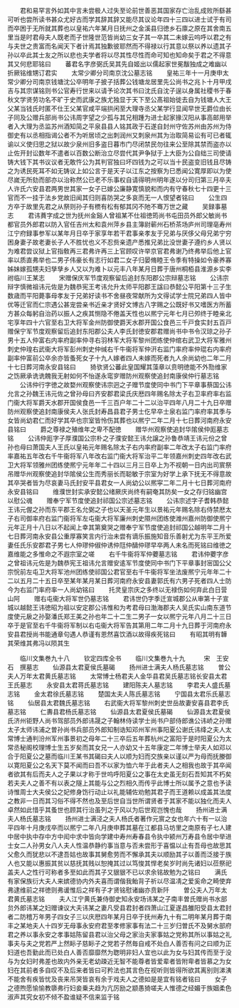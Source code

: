 <!-- { "loadSidebar": true } -->
　　君和易罕言外如其中言未尝极人过失至论前世善恶其国家存亡治乱成败所繇甚可听也尝所读书甚众尤好古而学其辞其辞又能尽其议论年四十三四以进士试于有司而卒困于无所就其葬也以皇祐六年某月日抚州之金溪县归徳乡石廪之原在其舍南五里当是时君母夫人既老而子世隆世范皆尚幼三女子其一卒其二未嫁云呜呼以君之有与夫世之贵富而名闻天下者计焉其独歉彼耶然而不得禄以行其意以祭以养以遗其子孙以卒此其士友之所以悲也夫学者将以尽其性尽性而命可知也知命矣于君之不得意其又何悲耶铭曰
　　蕃君名字彦弼氏吴其先自姬出以儒起家世冕黻独成之难幽以折厥铭维甥订君实
　　太常少卿分司南京沈公墓志铭
　　皇祐三年十一月庚申太常少卿分司南京钱塘沈公卒明年子披子括葬公钱塘龙居里先公尚书之兆卜十月甲戌吉与其宗谋铭则书公官寿行世来以请予论次其书曰沈氏自沈子逞以身属社稷书于春秋文学贤劳功名不旷于史而武康之族尤独显于天下至公髙祖始徙去自为钱塘人大王父某当钱氏时匿不仕王父某官咸平端拱闲至大理寺丞父某学行显闻早世无爵位由长子同及公赠兵部尚书公讳周字望之少孤与其兄相踵为进士起家掾汉阳从事高邮用举者入大理为丞监苏州酒知简之平泉县县人铭其政于石遂自封州守佐苏州由苏州为侍御史有以丞相指谒公者不为听居顷之出刺润州又刺泉州其为治取简易讼有可已者辄谕以义使归思之狱以故少泉州旧多盗日暮市门尽闭禁民勿往来公至除其禁而盗亦以止佐开封讼数年不遣者以百数公断治立尽尝代其尹争狱于上大臣为公自绌三司使请铸大钱下其书议议者无敢忤公为其判官独曰坏四钱为之可以当十民盗变旧钱且尽铸之为诱民死耳不如无铸议上如公言于是天子以江东之按察为巳悉闻公寛厚即以为使尽嵗无所劾而部亦以治称然公已老不乐事权自请得明州明年遂以分司归第三月卒夫人许氏六安县君两男世其家一女子已嫁公廉静寛慎貌和而内有守春秋七十四更十三官而不一挂于法乡党故旧闻其归则喜防哭之多哀而无一人恨望者铭曰
　　公生四方卒于故里先君之从祭则孙子有槚有松有郁其冈不阤不骞万世之藏
　　吴録事墓志
　　君讳蕡字成之世为抚州金谿人曾祖某不仕祖徳筠尚书屯田员外郎父敏尚书都官员外郎君以防入官任吉州太和袁州萍乡县主簿尉蕲州石桥茶场庐州司理亳寿州江宁府録事参军以某年月日卒于家享年若干君事亲孝友于兄弟与厌侈父母兄弟宁穷困身妻子故老妻长子人不胜忧也义不忍赀亲遗产悉推兄弟比没世妻子遵约乡人贤以为难君尝议狱上官指敎再三君弗许再三上官顾叹许举京官君弗谢乃终弗举后他上官率以质直弗举也二男子伟豪长有志行如君二女子归晏脩睦王令季有特操如令豪养寡姊妹嫁孤甥夫妇孳孳乡人又以为难卜以元丰八年某月日葬于唐州桐栢县淮源乡实李祔临川王某志
　　宋赠保庆军节度观察留后追封东阳郡公宗辩墓志铭
　　公讳宗辩字慎微祖讳元佐是为魏恭宪王考讳允升太师平阳郡王諡曰恭懿公平阳第十三子生数歳而平阳薨事母孝友于兄弟好读书不舍昼夜常献所为文得试学士院兄弟四人皆中优等迁官而仁宗遇公甚宠尝亲书近亲才贤好文博古八字赐之公既好书又嗜医方所蓄方甚众每躬自治药以振人之疾其恻隐不倦盖天性也以熈宁元年七月已夘终于睦亲北宅享年四十六官至右卫大将军金州防御使爵天水郡开国公食邑三千戸食实封五百戸赠保宁军节度观察留后追封东阳郡公夫人李氏封徳安郡君赠尚书中书令汉琼之孙子男十五人仲富右内率府副率仲寻右羽林军大将军黎州团练使仲绾右武卫大将军雅州刺史仲瑝右武衞大将军彭州刺史仲缄右千牛衞将军仲汧右监门率府率仲琨右内率府副率仲富前公卒余亦皆蚤死女子十九人嫁者四人未嫁而死者九人余尚幼也二年二月十七日葬河南永安县铭曰
　　猗欤贤公蕃此皇国耀其藻章以贲明徳能不外勚维家之饬厥承诜诜餽我无射如何不怡遂永窀穸赠防州观察使追封南康侯仲行墓志铭
　　公讳仲行字徳之故婺州观察使讳宗迥之子赠节度使同中书门下平章事蔡国公讳允言之孙魏王讳元佐之曾孙母曰齐安郡君梁氏庆厯四年赐名除太子右卫率府率右监门衞大将军爵天水郡开国侯食邑一千三百户年二十二以治平四年八月二十九日卒赠防州观察使追封南康侯夫人张氏封寿昌县君子男士仡早卒士泉右监门率府率其季与女皆尚幼君仁而好学其卒也宗室皆怜伤其葬也以熈宁二年二月十七日葬河南府永安县铭曰
　　爵之尊禄之殖维年之卑不配徳
　　赠华州观察使追封华隂侯仲厖墓志铭
　　公讳仲厖字子厚濮国公宗朴之子濮安懿王讳允譲之孙鲁恭靖王讳元份之曾孙也母曰萧国夫人王氏以皇祐元年赐名除太子右内率府副率二年改太子右监门率府率嘉祐五年改右千牛衞将军八年改右监门衞大将军治平二年领嘉州刺史四年改右武卫大将军领雅州团练使熈宁元年年二十四以三月三日卒上为不视朝一日内出司賔祭吊赠华州观察使追封华隂侯公生而秀丽长而聪敏于宗室为好学上承下抚无不得意故其卒哭者皆为尽哀妻马氏封安平县君女一人尚幼公以熈寜二年二月十七日葬河南府永安县铭曰
　　维濮世封实承安懿公绪厥庆尚终有嗣奄其防矣一女之存归铭幽宫以慰公魂
　　赠奉宁军节度使追封祁国公宗述墓志铭
　　公讳宗述字子耆韩恭懿王讳元偓之孙而东平郡王名允弼之子也以天圣元年生以景祐元年赐名除右侍禁厯太子右司御率府右监门衞将军左屯衞大将军廉州刺史隰州团练使潍州嘉州防御使熈宁元年正月十八日以不起闻上幸其第奠哭之赠奉宁军节度使追封祁国公越明年二月十七日葬河南永安县公重厚寡笑言内行治未尝有谪乐振施知音乐善射尤为东平王所爱妻任氏乐安郡君子男七人仲璆仲俶仲诱仲尫仲醻仲璆早卒两人未名而死铭曰维徳之嘉维能之多惟命之不遐宗室之嗟
　　右千牛衞将军仲蘷墓志铭
　　君讳仲蘷字彦之曾祖讳元佐是为魏恭宪王祖讳允言赠安逺军节度使同中书门下平章事封宻国公父宗恱前左屯卫大将军池州团练使祁国公君官至右千牛衞将军坐法废熈宁元年年二十二以五月二十五日卒至某年某月某日葬河南府永安县妻郭氏有六男子死者四人士防今为右监门率府率一人尚幼铭曰
　　托灵皇宗庆之多终以无禄伤如何弃此白日营山阿
　　赠右屯衞大将军世仍墓志铭
　　君讳世仍字季迁宣城郡公从审第十子宣城以越懿王讳徳昭为祖以安定郡公讳惟和为考君母曰渤海郡夫人吴氏实山南东道节度使元扆之孙娶潘氏郑王美之孙也年二十二生二男子一女以熈宁元年八月二十三日卒于是官至右千牛衞将军制以右屯衞大将军告其第用二年二月十九日葬于河南府永安县君授尚书能通章句遇人恭谨有恩然喜饮酒以故得疾死铭曰
　　有昭其明有韡其荣维其弗冯以陨其生















　　临川文集巻九十八
　　钦定四库全书
　　临川文集巻九十九　　　宋　王安石　撰墓志
　　仙源县太君夏侯氏墓碣
　　扬州进士满夫人杨氏墓志铭
　　曽公夫人万年太君黄氏墓志铭
　　太常博士杨君夫人金华县君吴氏墓志铭长安县太君王氏墓志
　　永安县太君蒋氏墓志铭
　　建阳陈夫人墓志铭
　　李君夫人盛氏墓志铭
　　金太君徐氏墓志铭
　　楚国太夫人陈氏墓志铭
　　宁国县太君乐氏墓志铭
　　仙居县太君魏氏墓志铭
　　右武衞大将军黎州刺史世岳故妻安喜县君李氏墓志铭
　　仁夀县君杨氏墓志铭
　　仙源县太君夏侯氏墓碣
　　仙源县太君夏侯氏济州钜野人尚书驾部员外郎讳晟之子翰林侍读学士尚书户部侍郎谯公讳峤之孙赠太子太师讳浦之曽孙尚书兵部员外郎知制诰知邓州军州事阳夏公谢氏讳绛之夫人太常博士通判汾州军州事景初之母年二十三卒后五年葬杭州之富阳于是时阳夏公为太常丞秘阁校理博士生五岁矣而其女兄一人亦幼又十五年康定二年博士举夫人如邓以合于阳夏公之墓而临川王某书其碣曰夫人以顺为妇而交族亲以谨以严为母而抚媵御以寛阳夏公之名天下莫不闻而曰吾不以家为恤六年于此者夫人之相我也故于其卒闻者欲其有后而夫人之子果以才称于世呜呼阳夏公之事在太史虽无刻石吾知其不朽矣若夫夫人之善不有以表之隧上其能与公之烈相久而传乎此博士所以属予之意也予读诗惟周士大夫侯公之妃修身饬行动止以礼能辅佐劝勉其君子而王道赖以成盖其法度之教非一日而其习俗不得不然也及至后世自当世所谓贤者于其家不能以独化而夫人卓然如此惜乎其蚤世也顾其行治虽列之于风以为后世观岂愧也哉
　　扬州进士满夫人杨氏墓志铭
　　扬州进士满泾之夫人杨氏者著作元賔之女也年六十有一以治平四年十月庚戌卒而以熈宁二年八月庚申葬其墓在江都县马坊里之南原有子七人建中居中执中存中方中闳中求中皆向学建中寿州寿春县令执中颍州万寿县令居中举进士女二人孙男女八人夫人性温恭静约事当意与否未尝形于喜愠以止有吾母也故思其父愈久而犹悲以不逮吾姑也故事其舅愈劳而不懈承其夫以顺励其子以善而泛接于族人也又能以惠振其贫以慈抚其贱以恕掩其过以笃悛其悍老矣岁时尚先诸妇以莅祭祀盖夫人之性行可称者多至如此而其子又貇貇不已以求余铭故勉为之铭曰
　　满氏有家保族衍大夫人来嫔德协内外夫喜而谓偕我鲐背子祈以尽温凊之爱奚命之畸使弃弗逮维前之祥徳则弗谖惟后之祥有子才贤铭慰诸幽亦贲新阡
　　曽公夫人万年太君黄氏墓志铭
　　夫人江宁黄氏兼侍御史知永安场讳某之子南丰曽氏赠尚书水部贠外郎讳某之妇赠谏议大夫讳某之妻凡受县君封者四萧山江夏遂昌雒阳受县太君封者二防稽万年男子四女子三以庆厯四年某月日卒于抚州寿九十有二明年某月葬于南丰之某地夫人十四岁无母事永安府君至孝修家事有法二十三岁归曽氏不及舅水部府君之养以事永安之孝事姑陈留县君以治父母之家治夫家事姑之党称其所以事姑之礼事夫与夫之党若严上然眎子慈眎子之党若子然毎自戒不处白人善否有问之曰顺为正妇道也吾勤此而已处白人善否靡靡然为聦明非妇人宜也以此为女与妇其传而至于没与为女妇时弗差也故内外亲无老幼疎近无智不能尊者皆爱辈者皆附卑者皆慕之为女妇在其前者多自叹不及后来者皆曰可矜法也其言色在视听则皆得所欲其离别则涕洟不能舍有疾皆忧及丧来吊哭皆哀有余于戏夫人之德如是是宜有铭者铭曰
　　女子之德煦愿愉愉教隳弗行妇妾乗夫趋为亢厉励之颛愚猗嗟夫人惟德之经媚于族姻柔色淑声其究女初不倾不盈谁疑不信来监于铭
